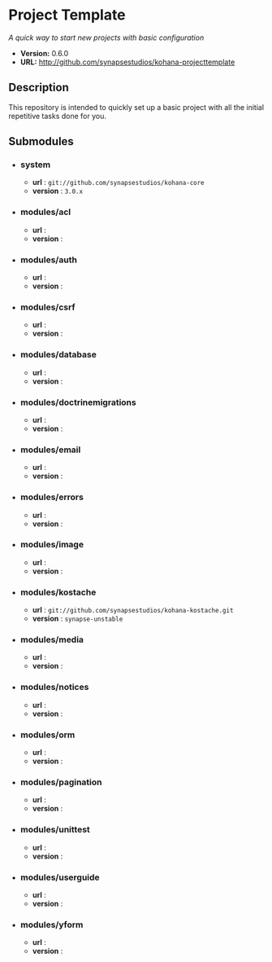 # Project Template

*A quick way to start new projects with basic configuration*

- **Version:** 0.6.0
- **URL:** <http://github.com/synapsestudios/kohana-projecttemplate>

## Description
This repository is intended to quickly set up a basic project with all the initial repetitive tasks done for you.

## Submodules

- ### system
    - **url** : `git://github.com/synapsestudios/kohana-core`
    - **version** : `3.0.x`
- ### modules/acl
	- **url** : 
	- **version** : 
- ### modules/auth
	- **url** : 
	- **version** : 
- ### modules/csrf
	- **url** : 
	- **version** : 
- ### modules/database
	- **url** : 
	- **version** : 
- ### modules/doctrinemigrations
	- **url** : 
	- **version** : 
- ### modules/email
	- **url** : 
	- **version** : 
- ### modules/errors
	- **url** : 
	- **version** : 
- ### modules/image
	- **url** : 
	- **version** : 
- ### modules/kostache
	- **url** : `git://github.com/synapsestudios/kohana-kostache.git`
	- **version** : `synapse-unstable`
- ### modules/media
	- **url** : 
	- **version** : 
- ### modules/notices
	- **url** : 
	- **version** : 
- ### modules/orm
	- **url** : 
	- **version** : 
- ### modules/pagination
	- **url** : 
	- **version** : 
- ### modules/unittest
	- **url** : 
	- **version** : 
- ### modules/userguide
	- **url** : 
	- **version** : 
- ### modules/yform
	- **url** : 
	- **version** : 
